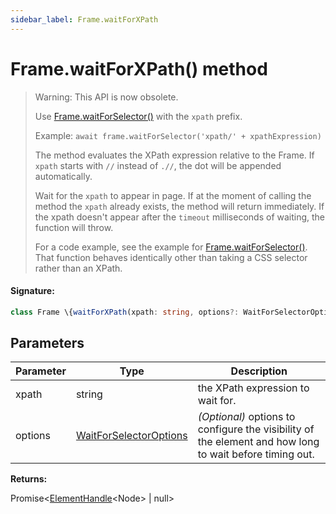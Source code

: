 ```yaml
---
sidebar_label: Frame.waitForXPath
---
```


# Frame.waitForXPath() method

> Warning: This API is now obsolete.
>
> Use [Frame.waitForSelector()](./puppeteer.frame.waitforselector.md) with the `xpath` prefix.
>
> Example: `await frame.waitForSelector('xpath/' + xpathExpression)`
>
> The method evaluates the XPath expression relative to the Frame. If `xpath` starts with `//` instead of `.//`, the dot will be appended automatically.
>
> Wait for the `xpath` to appear in page. If at the moment of calling the method the `xpath` already exists, the method will return immediately. If the xpath doesn't appear after the `timeout` milliseconds of waiting, the function will throw.
>
> For a code example, see the example for [Frame.waitForSelector()](./puppeteer.frame.waitforselector.md). That function behaves identically other than taking a CSS selector rather than an XPath.

#### Signature:

```typescript
class Frame \{waitForXPath(xpath: string, options?: WaitForSelectorOptions): Promise<ElementHandle<Node> | null>;\}
```

## Parameters

| Parameter | Type                                                            | Description                                                                                             |
| --------- | --------------------------------------------------------------- | ------------------------------------------------------------------------------------------------------- |
| xpath     | string                                                          | the XPath expression to wait for.                                                                       |
| options   | [WaitForSelectorOptions](./puppeteer.waitforselectoroptions.md) | _(Optional)_ options to configure the visibility of the element and how long to wait before timing out. |

**Returns:**

Promise&lt;[ElementHandle](./puppeteer.elementhandle.md)&lt;Node&gt; \| null&gt;
